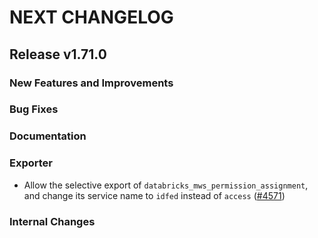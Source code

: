 # NEXT CHANGELOG

## Release v1.71.0

### New Features and Improvements

### Bug Fixes

### Documentation

### Exporter

 * Allow the selective export of `databricks_mws_permission_assignment`, and change its service name to `idfed` instead of `access` ([#4571](https://github.com/databricks/terraform-provider-databricks/pull/4571))

### Internal Changes
